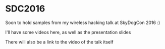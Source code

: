 # SDC2016
Soon to hold samples from my wireless hacking talk at SkyDogCon 2016 :)

I'll have some videos here, as well as the presentation slides

There will also be a link to the video of the talk itself
